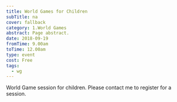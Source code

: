 ```yaml
---
title: World Games for Children
subTitle: na
cover: fallback
category: 1.World Games
abstract: Page abstract.
date: 2018-09-19
fromTime: 9.00am
toTime: 12.00am
type: event
cost: Free
tags:
  - wg
---
```


World Game session for children. Please contact me to register for a session.

